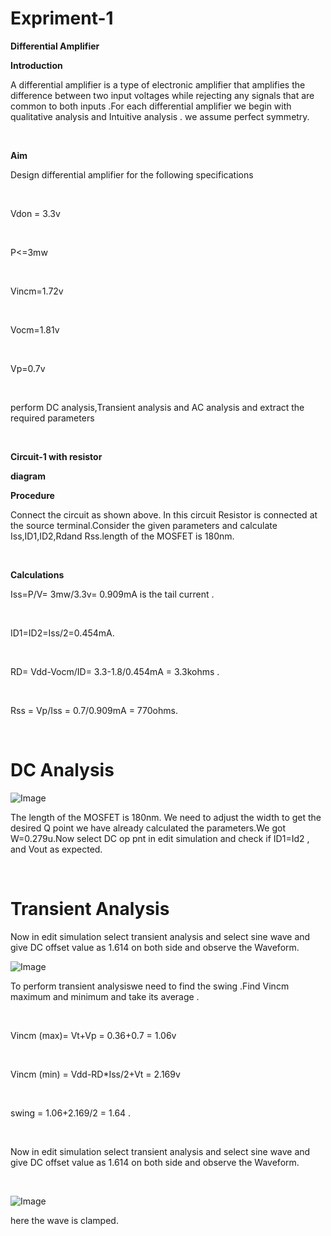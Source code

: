 # Expriment-1 <br>
**Differential Amplifier**

**Introduction**

<p> A differential amplifier is a type of electronic amplifier that amplifies the difference between two input voltages while rejecting any signals that are common to both inputs .For each differential amplifier we begin with qualitative analysis and Intuitive analysis . we assume perfect symmetry.</p><br>


**Aim**<br>
<p> Design differential amplifier for the following specifications </p><br>
<p>Vdon = 3.3v</p><br> <p>P<=3mw</p><br> <p>Vincm=1.72v</p><br> <p>Vocm=1.81v</p><br> <p>Vp=0.7v</p><br>
<p>perform DC analysis,Transient analysis and AC analysis and extract the required parameters</p><br>

**Circuit-1 with resistor**

**diagram**<br>



**Procedure**<br>
<p>Connect the circuit as shown above. In this circuit Resistor is connected at the source terminal.Consider the given parameters and calculate Iss,ID1,ID2,Rdand Rss.length of the MOSFET is 180nm.</p><br>

**Calculations**

<p>Iss=P/V= 3mw/3.3v= 0.909mA is the tail current .</p><br>
<p> ID1=ID2=Iss/2=0.454mA.</p><br>
<p> RD= Vdd-Vocm/ID= 3.3-1.8/0.454mA = 3.3kohms .</p><br>
<p> Rss = Vp/Iss = 0.7/0.909mA = 770ohms.</p><br>


# DC Analysis 

![Image](https://github.com/user-attachments/assets/e92e56c2-a737-4d3d-a48c-a9fb6b0bcbf4)

<p>The length of the MOSFET is 180nm. We need to adjust the width to get the desired Q point  we have already calculated the parameters.We got W=0.279u.Now select DC op pnt in edit simulation and check if ID1=Id2 , and Vout as expected. </p><br>

# Transient Analysis

<p> Now in edit simulation select transient analysis and select sine wave and give DC offset value as 1.614 on both side and observe the Waveform.</p>

![Image](https://github.com/user-attachments/assets/3a20876e-924f-4fa2-9c42-8d33004ddad3)

<p> To perform transient analysiswe need to find the swing .Find Vincm maximum and minimum and take its average .</p><br>
<p> Vincm (max)= Vt+Vp = 0.36+0.7 = 1.06v</p><br>
<p> Vincm (min) = Vdd-RD*Iss/2+Vt = 2.169v</p><br>
<p> swing = 1.06+2.169/2 = 1.64 .</p><br>
<p> Now in edit simulation select transient analysis and select sine wave and give DC offset value as 1.614 on both side and observe the Waveform. </p><br>

![Image](https://github.com/user-attachments/assets/25327a71-ab3a-46cb-8369-b280a5c5ea69)

<p> here the wave is clamped. </p><br>
